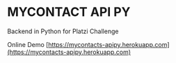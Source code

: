 # MYCONTACT API PY

Backend in Python for Platzi Challenge

Online Demo [https://mycontacts-apipy.herokuapp.com](https://mycontacts-apipy.herokuapp.com)